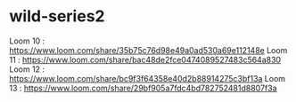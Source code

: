 # wild-series2

Loom 10 : https://www.loom.com/share/35b75c76d98e49a0ad530a69e112148e
Loom 11 : https://www.loom.com/share/bac48de2fce0474089527483c564a830
Loom 12 : https://www.loom.com/share/bc9f3f64358e40d2b88914275c3bf13a
Loom 13 : https://www.loom.com/share/29bf905a7fdc4bd782752481d8807f3a